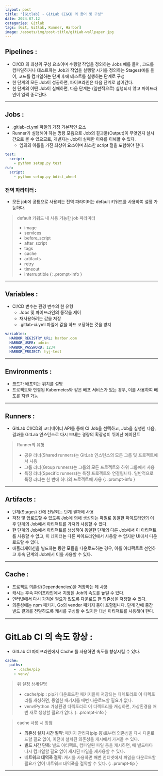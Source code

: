 ```yaml
---
layout: post
title: "[Gitlab] - GitLab CI&CD 의 용어 및 구성"
date: 2024.07.12
categories: Gitlab
tags: [Git, Gitlab, Runner, Harbor]
image: /assets/img/post-title/gitLab-wallpaper.jpg
---
```


## Pipelines :
- CI/CD 의 최상위 구성 요소이며 수행할 작업을 정의하는 Jobs
  예를 들어, 코드를 컴파일하거나 테스트하는 Job과 작업을 실행할 시기를 정의하는 Stages(예를 들어, 코드를 컴파일하는 단계 후에 테스트를 실행하는 단계로 구성
- 한 단계의 모든 Job이 성공하면, 파이프라인은 다음 단계로 넘어간다.
- 한 단계의 어떤 Job이 실패하면, 다음 단계는 (일반적으로) 실행되지 않고 파이프라인이 일찍 종료된다.

* * *

## Jobs :
- .gitlab-ci.yml 파일의 가장 기본적인 요소  
- Runner가 실행해야 하는 명령 모음으로 Job의 결과물(Output)이 무엇인지 실시간으로 볼 수 있으므로, 개발자는 Job이 실패한 이유를 이해할 수 있다.
	- 임의의 이름을 가진 최상위 요소이며 최소한 script 절을 포함해야 한다.

```yaml
test:
  script:
    - python setup.py test
run:
  script:
    - python setup.py bdist_wheel
```

### 전역 파라미터 :
- 모든 job에 공툥으로 사용되는 전역 파라미터는 default 키워드를 사용하여 설정 가능하다.

>default 키워드 내 사용 가능한 job 파라미터
>
>- image
>- services
>- before_script
>- after_script
>- tags
>- cache
>- artifacts
>- retry
>- timeout
>- interruptible
{: .prompt-info }

* * *

## Variables :
- CI/CD 변수는 환경 변수의 한 유형
	- Jobs 및 파이프라인의 동작을 제어
	- 재사용하려는 값을 저장
	- .gitlab-ci.yml 파일에 값을 하드 코딩하는 것을 방지
```yaml
variables:
  HARBOR_REGISTRY_URL: harbor.com
  HARBOR_USER: admin
  HARBOR_PASSWORD: 1234
  HARBOR_PROJECT: hyj-test
```

* * *

## Environments :
- 코드가 배포되는 위치를 설명
- 프로젝트와 연결된 Kubernetes와 같은 배포 서비스가 있는 경우, 이를 사용하여 배포를 지원 가능

* * *

## Runners :
- GitLab CI/CD의 코디네이터 API를 통해 CI Job을 선택하고, Job을 실행한 다음, 결과를 GitLab 인스턴스로 다시 보내는 경량의 확장성이 뛰어난 에이전트

>Runner의 유형
>
>- 공유 러너(Shared runners)는 GitLab 인스턴스의 모든 그룹 및 프로젝트에서 사용
>- 그룹 러너(Group runners)는 그룹의 모든 프로젝트와 하위 그룹에서 사용
>- 특정 러너(Specific runners)는 특정 프로젝트와 연결됩니다. 일반적으로 특정 러너는 한 번에 하나의 프로젝트에 사용
{: .prompt-info }

* * *

## Artifacts :
- 단계(Stages) 간에 전달되는 단계 결과에 사용
- 저장 및 업로드할 수 있도록 Job에 의해 생성되는 파일로 동일한 파이프라인의 이후 단계의 Job에서 아티팩트를 가져와 사용할 수 있다.
- 한 단계의 Job에서 아티팩트를 생성하여 동일한 단계의 다른 Job에서 이 아티팩트를 사용할 수 없고, 이 데이터는 다른 파이프라인에서 사용할 수 없지만 UI에서 다운로드할 수 있다.
- 애플리케이션을 빌드하는 동안 모듈을 다운로드하는 경우, 이를 아티팩트로 선언하고 후속 단계의 Job에서 이를 사용할 수 있다.

* * *

## Cache :
- 프로젝트 의존성(Dependencies)을 저장하는 데 사용
- 캐시는 후속 파이프라인에서 지정된 Job의 속도를 높일 수 있다.
- 인터넷에서 다시 가져올 필요가 없도록 다운로드 한 의존성을 저장할 수 있다. 
- 의존성에는 npm 패키지, Go의 vendor 패키지 등이 포함됩니다. 단계 간에 중간 빌드 결과를 전달하도록 캐시를 구성할 수 있지만 대신 아티팩트를 사용해야 한다.

* * *

# GitLab CI 의 속도 향상 :
- GitLab CI 파이프라인에서 Cache 를 사용하면 속도를 향상시킬 수 있다.

```yaml
cache:
  paths:
    - .cache/pip
    - venv/
```

>위 설정 상세설명
>
>- cache/pip : pip가 다운로드한 패키지들이 저장되는 디렉토리로 이 디렉토리를 캐싱하면, 동일한 패키지를 매번 다운로드할 필요가 없다.
>- venv/Python 가상환경 디렉토리로 이 디렉토리를 캐싱하면, 가상환경을 매번 새로 생성할 필요가 없다.
{: .prompt-info }

>cache 사용 시 장점
>
>- **의존성 설치 시간 절약**: 패키지 관리자(pip 등)로부터 의존성을 다시 다운로드할 필요 없이, 이전에 설치된 의존성을 캐시에서 가져올 수 있다.
>- **빌드 시간 단축**: 빌드 아티팩트, 컴파일된 파일 등을 캐시하면, 매 빌드마다 다시 컴파일할 필요 없이 캐시된 파일을 재사용할 수 있다.
>- **네트워크 대역폭 절약**: 캐시를 사용하면 매번 인터넷에서 파일을 다운로드할 필요가 없어 네트워크 대역폭을 절약할 수 있다.
{: .prompt-tip }

---